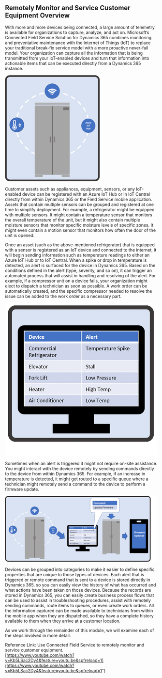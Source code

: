 ## Remotely Monitor and Service Customer Equipment Overview

With more and more devices being connected, a large amount of telemetry is available for organizations to capture, analyze, and act on.  Microsoft’s Connected Field Service Solution for Dynamics 365 combines monitoring and preventative maintenance with the Internet of Things (IoT) to replace your traditional break-fix service model with a more proactive never-fail model. Your organization can capture all the information that is being transmitted from your IoT-enabled devices and turn that information into actionable items that can be executed directly from a Dynamics 365 instance.  

![Azure IoT Hub](../media/1-rm-unit1.png)  

Customer assets such as appliances, equipment, sensors, or any IoT-enabled device can be registered with an Azure IoT Hub or in IoT Central directly from within Dynamics 365 or the Field Service mobile application. Assets that contain multiple sensors can be grouped and registered at one time to simplify deployment. For example, a refrigerator might be equipped with multiple sensors. It might contain a temperature sensor that monitors the overall temperature of the unit, but it might also contain multiple moisture sensors that monitor specific moisture levels of specific zones. It might even contain a motion sensor that monitors how often the door of the unit is opened.       

Once an asset (such as the above-mentioned refrigerator) that is equipped with a sensor is registered as an IoT device and connected to the internet, it will begin sending information such as temperature readings to either an Azure IoT Hub or to IoT Central. When a spike or drop in temperature is detected, an alert is surfaced for the device in Dynamics 365. Based on the conditions defined in the alert (type, severity, and so on), it can trigger an automated process that will assist in handling and resolving of the alert. For example, if a compressor unit on a device fails, your organization might elect to dispatch a technician as soon as possible. A work order can be automatically created, and the specific compressor needed to resolve the issue can be added to the work order as a necessary part.    

![Device Alert](../media/2-rm-unit1.png) 

Sometimes when an alert is triggered it might not require on-site assistance. You might interact with the device remotely by sending commands directly to the device from within Dynamics 365. For example, if an increase in temperature is detected, it might get routed to a specific queue where a technician might remotely send a command to the device to perform a firmware update.  

![Firmware Update](../media/3-rm-unit1.png)     
 
Devices can be grouped into categories to make it easier to define specific properties that are unique to those types of devices. Each alert that is triggered or remote command that is sent to a device is stored directly in Dynamics 365, so you can easily view the history of what has occurred and what actions have been taken on those devices. Because the records are stored in Dynamics 365, you can easily create business process flows that can be used to assist in troubleshooting procedures, assist with remotely sending commands, route items to queues, or even create work orders. All the information captured can be made available to technicians from within the mobile app when they are dispatched, so they have a complete history available to them when they arrive at a customer location.      

As we work through the remainder of this module, we will examine each of the steps involved in more detail.  


<!--note from editor: The URL is visible - is that what you want?--> 


Reference Link: Use Connected Field Service to remotely monitor and service customer equipment.  
[https://www.youtube.com/watch?v=Kb5LSac2Dy4&feature=youtu.be&spfreload=1](https://www.youtube.com/watch?v=Kb5LSac2Dy4&feature=youtu.be&spfreload=1")
